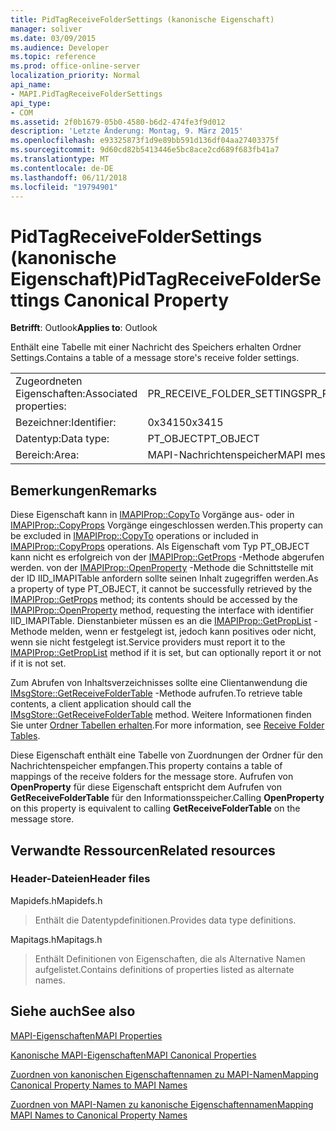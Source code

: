 ```yaml
---
title: PidTagReceiveFolderSettings (kanonische Eigenschaft)
manager: soliver
ms.date: 03/09/2015
ms.audience: Developer
ms.topic: reference
ms.prod: office-online-server
localization_priority: Normal
api_name:
- MAPI.PidTagReceiveFolderSettings
api_type:
- COM
ms.assetid: 2f0b1679-05b0-4580-b6d2-474fe3f9d012
description: 'Letzte Änderung: Montag, 9. März 2015'
ms.openlocfilehash: e93325873f1d9e89bb591d136df04aa27403375f
ms.sourcegitcommit: 9d60cd82b5413446e5bc8ace2cd689f683fb41a7
ms.translationtype: MT
ms.contentlocale: de-DE
ms.lasthandoff: 06/11/2018
ms.locfileid: "19794901"
---
```

# <a name="pidtagreceivefoldersettings-canonical-property"></a><span data-ttu-id="ed53c-103">PidTagReceiveFolderSettings (kanonische Eigenschaft)</span><span class="sxs-lookup"><span data-stu-id="ed53c-103">PidTagReceiveFolderSettings Canonical Property</span></span>

  
  
<span data-ttu-id="ed53c-104">**Betrifft**: Outlook</span><span class="sxs-lookup"><span data-stu-id="ed53c-104">**Applies to**: Outlook</span></span> 
  
<span data-ttu-id="ed53c-105">Enthält eine Tabelle mit einer Nachricht des Speichers erhalten Ordner Settings.</span><span class="sxs-lookup"><span data-stu-id="ed53c-105">Contains a table of a message store's receive folder settings.</span></span>
  
|||
|:-----|:-----|
|<span data-ttu-id="ed53c-106">Zugeordneten Eigenschaften:</span><span class="sxs-lookup"><span data-stu-id="ed53c-106">Associated properties:</span></span>  <br/> |<span data-ttu-id="ed53c-107">PR_RECEIVE_FOLDER_SETTINGS</span><span class="sxs-lookup"><span data-stu-id="ed53c-107">PR_RECEIVE_FOLDER_SETTINGS</span></span>  <br/> |
|<span data-ttu-id="ed53c-108">Bezeichner:</span><span class="sxs-lookup"><span data-stu-id="ed53c-108">Identifier:</span></span>  <br/> |<span data-ttu-id="ed53c-109">0x3415</span><span class="sxs-lookup"><span data-stu-id="ed53c-109">0x3415</span></span>  <br/> |
|<span data-ttu-id="ed53c-110">Datentyp:</span><span class="sxs-lookup"><span data-stu-id="ed53c-110">Data type:</span></span>  <br/> |<span data-ttu-id="ed53c-111">PT_OBJECT</span><span class="sxs-lookup"><span data-stu-id="ed53c-111">PT_OBJECT</span></span>  <br/> |
|<span data-ttu-id="ed53c-112">Bereich:</span><span class="sxs-lookup"><span data-stu-id="ed53c-112">Area:</span></span>  <br/> |<span data-ttu-id="ed53c-113">MAPI-Nachrichtenspeicher</span><span class="sxs-lookup"><span data-stu-id="ed53c-113">MAPI message store</span></span>  <br/> |
   
## <a name="remarks"></a><span data-ttu-id="ed53c-114">Bemerkungen</span><span class="sxs-lookup"><span data-stu-id="ed53c-114">Remarks</span></span>

<span data-ttu-id="ed53c-115">Diese Eigenschaft kann in [IMAPIProp::CopyTo](imapiprop-copyto.md) Vorgänge aus- oder in [IMAPIProp::CopyProps](imapiprop-copyprops.md) Vorgänge eingeschlossen werden.</span><span class="sxs-lookup"><span data-stu-id="ed53c-115">This property can be excluded in [IMAPIProp::CopyTo](imapiprop-copyto.md) operations or included in [IMAPIProp::CopyProps](imapiprop-copyprops.md) operations.</span></span> <span data-ttu-id="ed53c-116">Als Eigenschaft vom Typ PT_OBJECT kann nicht es erfolgreich von der [IMAPIProp::GetProps](imapiprop-getprops.md) -Methode abgerufen werden. von der [IMAPIProp::OpenProperty](imapiprop-openproperty.md) -Methode die Schnittstelle mit der ID IID_IMAPITable anfordern sollte seinen Inhalt zugegriffen werden.</span><span class="sxs-lookup"><span data-stu-id="ed53c-116">As a property of type PT_OBJECT, it cannot be successfully retrieved by the [IMAPIProp::GetProps](imapiprop-getprops.md) method; its contents should be accessed by the [IMAPIProp::OpenProperty](imapiprop-openproperty.md) method, requesting the interface with identifier IID_IMAPITable.</span></span> <span data-ttu-id="ed53c-117">Dienstanbieter müssen es an die [IMAPIProp::GetPropList](imapiprop-getproplist.md) -Methode melden, wenn er festgelegt ist, jedoch kann positives oder nicht, wenn sie nicht festgelegt ist.</span><span class="sxs-lookup"><span data-stu-id="ed53c-117">Service providers must report it to the [IMAPIProp::GetPropList](imapiprop-getproplist.md) method if it is set, but can optionally report it or not if it is not set.</span></span> 
  
<span data-ttu-id="ed53c-118">Zum Abrufen von Inhaltsverzeichnisses sollte eine Clientanwendung die [IMsgStore::GetReceiveFolderTable](imsgstore-getreceivefoldertable.md) -Methode aufrufen.</span><span class="sxs-lookup"><span data-stu-id="ed53c-118">To retrieve table contents, a client application should call the [IMsgStore::GetReceiveFolderTable](imsgstore-getreceivefoldertable.md) method.</span></span> <span data-ttu-id="ed53c-119">Weitere Informationen finden Sie unter [Ordner Tabellen erhalten](receive-folder-tables.md).</span><span class="sxs-lookup"><span data-stu-id="ed53c-119">For more information, see [Receive Folder Tables](receive-folder-tables.md).</span></span>
  
<span data-ttu-id="ed53c-120">Diese Eigenschaft enthält eine Tabelle von Zuordnungen der Ordner für den Nachrichtenspeicher empfangen.</span><span class="sxs-lookup"><span data-stu-id="ed53c-120">This property contains a table of mappings of the receive folders for the message store.</span></span> <span data-ttu-id="ed53c-121">Aufrufen von **OpenProperty** für diese Eigenschaft entspricht dem Aufrufen von **GetReceiveFolderTable** für den Informationsspeicher.</span><span class="sxs-lookup"><span data-stu-id="ed53c-121">Calling **OpenProperty** on this property is equivalent to calling **GetReceiveFolderTable** on the message store.</span></span> 
  
## <a name="related-resources"></a><span data-ttu-id="ed53c-122">Verwandte Ressourcen</span><span class="sxs-lookup"><span data-stu-id="ed53c-122">Related resources</span></span>

### <a name="header-files"></a><span data-ttu-id="ed53c-123">Header-Dateien</span><span class="sxs-lookup"><span data-stu-id="ed53c-123">Header files</span></span>

<span data-ttu-id="ed53c-124">Mapidefs.h</span><span class="sxs-lookup"><span data-stu-id="ed53c-124">Mapidefs.h</span></span>
  
> <span data-ttu-id="ed53c-125">Enthält die Datentypdefinitionen.</span><span class="sxs-lookup"><span data-stu-id="ed53c-125">Provides data type definitions.</span></span>
    
<span data-ttu-id="ed53c-126">Mapitags.h</span><span class="sxs-lookup"><span data-stu-id="ed53c-126">Mapitags.h</span></span>
  
> <span data-ttu-id="ed53c-127">Enthält Definitionen von Eigenschaften, die als Alternative Namen aufgelistet.</span><span class="sxs-lookup"><span data-stu-id="ed53c-127">Contains definitions of properties listed as alternate names.</span></span>
    
## <a name="see-also"></a><span data-ttu-id="ed53c-128">Siehe auch</span><span class="sxs-lookup"><span data-stu-id="ed53c-128">See also</span></span>



[<span data-ttu-id="ed53c-129">MAPI-Eigenschaften</span><span class="sxs-lookup"><span data-stu-id="ed53c-129">MAPI Properties</span></span>](mapi-properties.md)
  
[<span data-ttu-id="ed53c-130">Kanonische MAPI-Eigenschaften</span><span class="sxs-lookup"><span data-stu-id="ed53c-130">MAPI Canonical Properties</span></span>](mapi-canonical-properties.md)
  
[<span data-ttu-id="ed53c-131">Zuordnen von kanonischen Eigenschaftennamen zu MAPI-Namen</span><span class="sxs-lookup"><span data-stu-id="ed53c-131">Mapping Canonical Property Names to MAPI Names</span></span>](mapping-canonical-property-names-to-mapi-names.md)
  
[<span data-ttu-id="ed53c-132">Zuordnen von MAPI-Namen zu kanonische Eigenschaftennamen</span><span class="sxs-lookup"><span data-stu-id="ed53c-132">Mapping MAPI Names to Canonical Property Names</span></span>](mapping-mapi-names-to-canonical-property-names.md)

